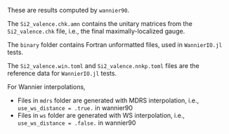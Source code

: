 These are results computed by `wannier90`.

The `Si2_valence.chk.amn` contains the unitary matrices from the `Si2_valence.chk` file, i.e., the final maximally-localized gauge.

The `binary` folder contains Fortran unformatted files, used in `WannierIO.jl` tests.

The `Si2_valence.win.toml` and `Si2_valence.nnkp.toml` files are the reference data for `WannierIO.jl` tests.

For Wannier interpolations,
- Files in `mdrs` folder are generated with MDRS interpolation, i.e., `use_ws_distance = .true.` in wannier90
- Files in `ws` folder are generated with WS interpolation, i.e., `use_ws_distance = .false.` in wannier90
